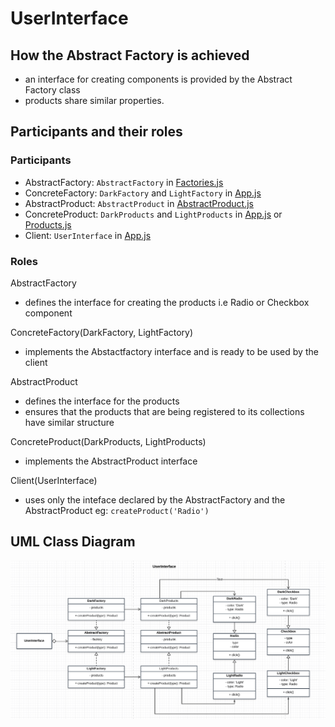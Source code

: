 # UserInterface

## How the Abstract Factory is achieved
- an interface for creating components is provided by the Abstract Factory class
- products share similar properties. 


## Participants and their roles
### Participants
- AbstractFactory: ```AbstractFactory``` in [Factories.js](./Factories.js)
- ConcreteFactory: ```DarkFactory``` and ```LightFactory``` in [App.js](./App.js)
- AbstractProduct: ```AbstractProduct``` in [AbstractProduct.js](./AbstractProduct.js)
- ConcreteProduct: ```DarkProducts``` and ```LightProducts``` in [App.js](./App.js) or [Products.js](./Products.js)
- Client: ```UserInterface``` in [App.js](./App.js)

### Roles
AbstractFactory
- defines the interface for creating the products i.e Radio or Checkbox component

ConcreteFactory(DarkFactory, LightFactory)
- implements the Abstactfactory interface and is ready to be used by the client

AbstractProduct
- defines the interface for the products
- ensures that the products that are being registered to its collections have similar structure

ConcreteProduct(DarkProducts, LightProducts)
- implements the AbstractProduct interface

Client(UserInterface)
- uses only the inteface declared by the AbstractFactory and the AbstractProduct eg: ```createProduct('Radio')``` 

## UML Class Diagram
![alt user_interface](../umls/UI_CL_UML.png)
